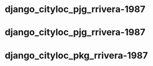 # django_cityloc_pjg_rrivera-1987
# django_cityloc_pjg_rrivera-1987
# django_cityloc_pkg_rrivera-1987
